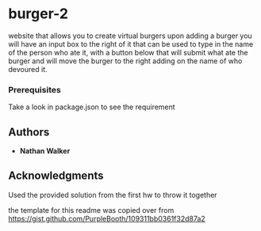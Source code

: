 # burger-2

website that allows you to create virtual burgers upon adding a burger you will have an input box to the right of it that can be used to type in the name of the person who ate it, with a button below that will submit what ate the burger and will move the burger to the right adding on the name of who devoured it.

### Prerequisites

Take a look in package.json to see the requirement

## Authors

* **Nathan Walker** 


## Acknowledgments

Used the provided solution from the first hw to throw it together

the template for this readme was copied over from https://gist.github.com/PurpleBooth/109311bb0361f32d87a2
